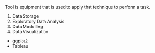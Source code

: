 
Tool is equipment that is used to apply that technique to perform a task.

1. Data Storage
2. Exploratory Data Analysis
3. Data Modelling
4. Data Visualization
- ggplot2
- Tableau
